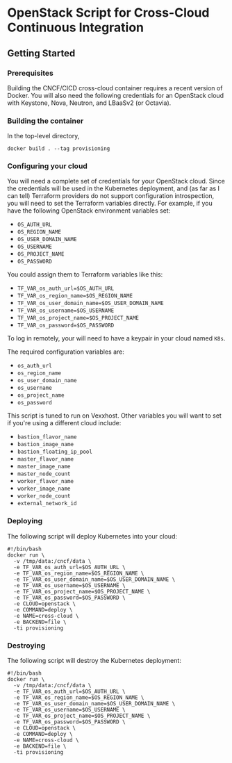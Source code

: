 # OpenStack Script for Cross-Cloud Continuous Integration

## Getting Started

### Prerequisites

Building the CNCF/CICD cross-cloud container requires a recent version
of Docker. You will also need the following credentials for an OpenStack
cloud with Keystone, Nova, Neutron, and LBaaSv2 (or Octavia).

### Building the container

In the top-level directory,

```docker build . --tag provisioning```

### Configuring your cloud

You will need a complete set of credentials for your OpenStack cloud.
Since the credentials will be used in the Kubernetes deployment, and
(as far as I can tell) Terraform providers do not support configuration
introspection, you will need to set the Terraform variables directly.
For example, if you have the following OpenStack environment variables
set:

* `OS_AUTH_URL`
* `OS_REGION_NAME`
* `OS_USER_DOMAIN_NAME`
* `OS_USERNAME`
* `OS_PROJECT_NAME`
* `OS_PASSWORD`

You could assign them to Terraform variables like this:
* `TF_VAR_os_auth_url=$OS_AUTH_URL`
* `TF_VAR_os_region_name=$OS_REGION_NAME`
* `TF_VAR_os_user_domain_name=$OS_USER_DOMAIN_NAME`
* `TF_VAR_os_username=$OS_USERNAME`
* `TF_VAR_os_project_name=$OS_PROJECT_NAME`
* `TF_VAR_os_password=$OS_PASSWORD`

To log in remotely, your will need to have a keypair in your
cloud named `K8s`.

The required configuration variables are:

* `os_auth_url`
* `os_region_name`
* `os_user_domain_name`
* `os_username`
* `os_project_name`
* `os_password`

This script is tuned to run on Vexxhost. Other variables you will
want to set if you're using a different cloud include:

* `bastion_flavor_name`
* `bastion_image_name`
* `bastion_floating_ip_pool`
* `master_flavor_name`
* `master_image_name`
* `master_node_count`
* `worker_flavor_name`
* `worker_image_name`
* `worker_node_count`
* `external_network_id`


### Deploying

The following script will deploy Kubernetes into your cloud:

```
#!/bin/bash
docker run \
  -v /tmp/data:/cncf/data \
  -e TF_VAR_os_auth_url=$OS_AUTH_URL \
  -e TF_VAR_os_region_name=$OS_REGION_NAME \
  -e TF_VAR_os_user_domain_name=$OS_USER_DOMAIN_NAME \
  -e TF_VAR_os_username=$OS_USERNAME \
  -e TF_VAR_os_project_name=$OS_PROJECT_NAME \
  -e TF_VAR_os_password=$OS_PASSWORD \
  -e CLOUD=openstack \
  -e COMMAND=deploy \
  -e NAME=cross-cloud \
  -e BACKEND=file \
  -ti provisioning
```

### Destroying

The following script will destroy the Kubernetes deployment:

```
#!/bin/bash
docker run \
  -v /tmp/data:/cncf/data \
  -e TF_VAR_os_auth_url=$OS_AUTH_URL \
  -e TF_VAR_os_region_name=$OS_REGION_NAME \
  -e TF_VAR_os_user_domain_name=$OS_USER_DOMAIN_NAME \
  -e TF_VAR_os_username=$OS_USERNAME \
  -e TF_VAR_os_project_name=$OS_PROJECT_NAME \
  -e TF_VAR_os_password=$OS_PASSWORD \
  -e CLOUD=openstack \
  -e COMMAND=deploy \
  -e NAME=cross-cloud \
  -e BACKEND=file \
  -ti provisioning
```

